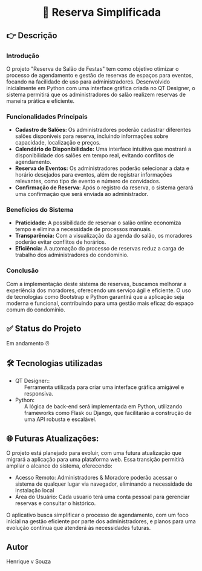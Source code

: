 <h1 align="center">🏁 Reserva Simplificada</h1>

<h2>👉 Descrição</h2>

<h3>Introdução</h3>
<p>O projeto "Reserva de Salão de Festas" tem como objetivo otimizar o processo de agendamento e gestão de reservas de espaços para eventos, focando na facilidade de uso para administradores. Desenvolvido inicialmente em Python com uma interface gráfica criada no QT Designer, o sistema permitirá que os administradores do salão realizem reservas de maneira prática e eficiente.</p>

<h3>Funcionalidades Principais</h3>
<ul class="timeline">
    <li><b>Cadastro de Salões: </b> Os administradores poderão cadastrar diferentes salões disponíveis para reserva, incluindo informações sobre capacidade, localização e preços.</li>
    <li><b>Calendário de Disponibilidade:</b> Uma interface intuitiva que mostrará a disponibilidade dos salões em tempo real, evitando conflitos de agendamento.</li>
    <li><b>Reserva de Eventos:</b> Os administradores poderão selecionar a data e horário desejados para eventos, além de registrar informações relevantes, como tipo de evento e número de convidados.</li>
    <li><b>Confirmação de Reserva:</b> Após o registro da reserva, o sistema gerará uma confirmação que será enviada ao administrador.</li>

</ul>

<h3>Benefícios do Sistema</h3>

<ul class="timeline">
    <li><b>Praticidade:</b> A possibilidade de reservar o salão online economiza tempo e elimina a necessidade de processos manuais.</li>
    <li><b>Transparência:</b> Com a visualização da agenda do salão, os moradores poderão evitar conflitos de horários.</li>
    <li><b>Eficiência:</b> A automação do processo de reservas reduz a carga de trabalho dos administradores do condomínio.</li>
    
</ul>

<h3>Conclusão</h3>
<p>Com a implementação deste sistema de reservas, buscamos melhorar a experiência dos moradores, oferecendo um serviço ágil e eficiente. O uso de tecnologias como Bootstrap e Python garantirá que a aplicação seja moderna e funcional, contribuindo para uma gestão mais eficaz do espaço comum do condomínio.</p>

<h2>✅ Status do Projeto </h2>
<p class="status">Em andamento ⏰</p>

<h2> 🛠️ Tecnologias utilizadas</h2>
<ul class="tecnologias">
    <li>QT Designer::
        <ul> 
            Ferramenta utilizada para criar uma interface gráfica amigável e responsiva.</li>
        </ul>
    <li>Python:
        <ul> 
            A lógica de back-end será implementada em Python, utilizando frameworks como Flask ou Django, que facilitarão a construção de uma API robusta e escalável.
        </ul>    
    </li>
</ul>
<h2>🌐 Futuras Atualizações:</h2>
<p>O projeto está planejado para evoluir, com uma futura atualização que migrará a aplicação para uma plataforma web. Essa transição permitirá ampliar o alcance do sistema, oferecendo:</p>
<ul>
    <li>Acesso Remoto: Administradores & Moradore poderão acessar o sistema de qualquer lugar via navegador, eliminando a necessidade de instalação local
    </li>
    <li>Área do Usuário: Cada usuario terá uma conta pessoal para gerenciar reservas e consultar o histórico.</li> 
</ul>
<p>O aplicativo busca simplificar o processo de agendamento, com um foco inicial na gestão eficiente por parte dos administradores, e planos para uma evolução contínua que atenderá às necessidades futuras.</p>

<h2>Autor</h2>
<p>Henrique v Souza</p>



